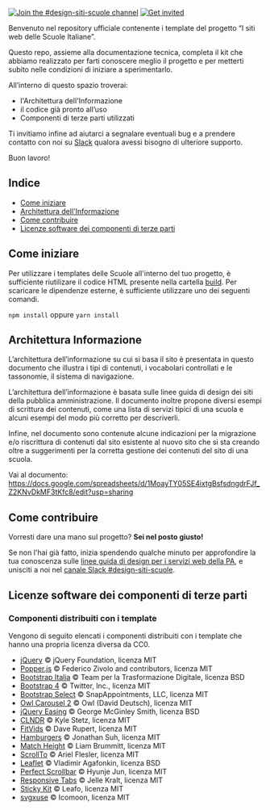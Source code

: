 [![Join the #design-siti-scuole channel](https://img.shields.io/badge/Slack%20channel-%23design-blue.svg)](https://app.slack.com/client/T6C27AXE0/CQ7J0KANT)
[![Get invited](https://slack.developers.italia.it/badge.svg)](https://slack.developers.italia.it/)

Benvenuto nel repository ufficiale contenente i template del progetto “I siti web delle Scuole Italiane”.

Questo repo, assieme alla documentazione tecnica, completa il kit che abbiamo realizzato per farti conoscere meglio il progetto e per metterti subito nelle condizioni di iniziare a sperimentarlo.

All’interno di questo spazio troverai:

- l'Architettura dell'Informazione
- il codice già pronto all’uso
- Componenti di terze parti utilizzati

Ti invitiamo infine ad aiutarci a segnalare eventuali bug e a prendere contatto con noi su [Slack](https://slack.developers.italia.it/) qualora avessi bisogno di ulteriore supporto.

Buon lavoro!

## Indice

- [Come iniziare](#come-iniziare)
- [Architettura dell'Informazione](#architettura-informazione)
- [Come contribuire](#come-contribuire)
- [Licenze software dei componenti di terze parti](#licenze-software-dei-componenti-di-terze-parti)

## Come iniziare

Per utilizzare i templates delle Scuole all'interno del tuo progetto, è sufficiente riutilizare il codice HTML presente nella cartella [build](https://github.com/italia/design-scuole-pagine-statiche/tree/master/build). Per scaricare le dipendenze esterne, è sufficiente utilizzare uno dei seguenti comandi.

`npm install` oppure `yarn install`

## Architettura Informazione

L’architettura dell’informazione su cui si basa il sito è presentata in questo documento che illustra i tipi di contenuti, i vocabolari controllati e le tassonomie, il sistema di navigazione.

L’architettura dell’informazione è basata sulle linee guida di design dei siti della pubblica amministrazione. Il documento inoltre propone diversi esempi di scrittura dei contenuti, come una lista di servizi tipici di una scuola e alcuni esempi del modo più corretto per descriverli.

Infine, nel documento sono contenute alcune indicazioni per la migrazione e/o riscrittura di contenuti dal sito esistente al nuovo sito che si sta creando oltre a suggerimenti per la corretta gestione dei contenuti del sito di una scuola.

Vai al documento: https://docs.google.com/spreadsheets/d/1MoayTY05SE4ixtgBsfsdngdrFJf_Z2KNvDkMF3tKfc8/edit?usp=sharing

## Come contribuire

Vorresti dare una mano sul progetto? **Sei nel posto giusto!**
 
Se non l'hai già fatto, inizia spendendo qualche minuto per approfondire la tua conoscenza sulle
[linee guida di design per i servizi web della PA](https://docs.italia.it/italia/designers-italia/design-linee-guida-docs/),
e unisciti a noi nel [canale Slack #design-siti-scuole](https://app.slack.com/client/T6C27AXE0/CQ7J0KANT).

## Licenze software dei componenti di terze parti

### Componenti distribuiti con i template

Vengono di seguito elencati i componenti distribuiti con i template che hanno una propria licenza diversa da CC0.

- [jQuery](https://jquery.com/) © jQuery Foundation, licenza MIT
- [Popper.js](https://popper.js.org/) © Federico Zivolo and contributors, licenza MIT
- [Bootstrap Italia](https://italia.github.io/bootstrap-italia/) © Team per la Trasformazione Digitale, licenza BSD
- [Bootstrap 4](https://getbootstrap.com/) © Twitter, Inc., licenza MIT
- [Bootstrap Select](https://developer.snapappointments.com/bootstrap-select/) © SnapAppointments, LLC, licenza MIT
- [Owl Carousel 2](https://owlcarousel2.github.io/OwlCarousel2/) © Owl (David Deutsch), licenza MIT
- [jQuery Easing](http://gsgd.co.uk/sandbox/jquery/easing/) © George McGinley Smith, licenza BSD
- [CLNDR](https://kylestetz.github.io/CLNDR/) © Kyle Stetz, licenza MIT
- [FitVids](http://fitvidsjs.com/) © Dave Rupert, licenza MIT
- [Hamburgers](https://jonsuh.com/hamburgers/) © Jonathan Suh, licenza MIT
- [Match Height](https://brm.io/jquery-match-height/) © Liam Brummitt, licenza MIT
- [ScrollTo](https://github.com/flesler/jquery.scrollTo) © Ariel Flesler, licenza MIT
- [Leaflet](https://leafletjs.com/) © Vladimir Agafonkin, licenza BSD
- [Perfect Scrollbar](https://github.com/mdbootstrap/perfect-scrollbar/) © Hyunje Jun, licenza MIT
- [Responsive Tabs](http://jellekralt.github.io/Responsive-Tabs/) © Jelle Kralt, licenza MIT
- [Sticky Kit](https://leafo.net/sticky-kit/) © Leafo, licenza MIT
- [svgxuse](https://icomoon.io/svgxuse-demo/) © Icomoon, licenza MIT
